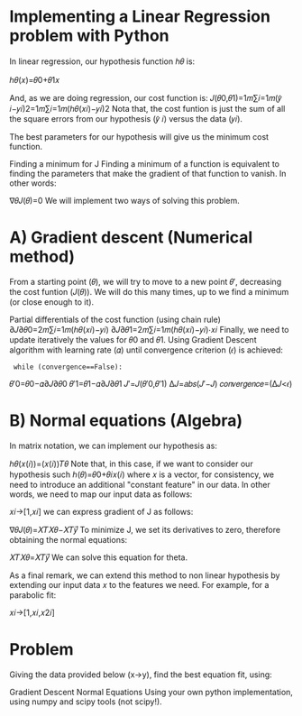 # Implementing a Linear Regression problem with Python 

In linear regression, our hypothesis function ℎ𝜃 is:

  ℎ𝜃(𝑥)=𝜃0+𝜃1𝑥

And, as we are doing regression, our cost function is: 𝐽(𝜃0,𝜃1)=1𝑚∑𝑖=1𝑚(𝑦̂ 𝑖−𝑦𝑖)2=1𝑚∑𝑖=1𝑚(ℎ𝜃(𝑥𝑖)−𝑦𝑖)2
Nota that, the cost funtion is just the sum of all the square errors from our hypothesis (𝑦̂ 𝑖) versus the data (𝑦𝑖).

The best parameters for our hypothesis will give us the minimum cost function.

Finding a minimum for J
Finding a minimum of a function is equivalent to finding the parameters that make the gradient of that function to vanish. In other words:

∇𝜃𝐽(𝜃)=0
We will implement two ways of solving this problem.

# A) Gradient descent (Numerical method)
From a starting point (𝜃), we will try to move to a new point 𝜃′, decreasing the cost funtion (𝐽(𝜃)). We will do this many times, up to we find a minimum (or close enough to it).

Partial differentials of the cost function (using chain rule)
∂𝐽∂𝜃0=2𝑚∑𝑖=1𝑚(ℎ𝜃(𝑥𝑖)−𝑦𝑖)
∂𝐽∂𝜃1=2𝑚∑𝑖=1𝑚(ℎ𝜃(𝑥𝑖)−𝑦𝑖)⋅𝑥𝑖
Finally, we need to update iteratively the values for 𝜃0 and 𝜃1. Using Gradient Descent algorithm with learning rate (𝛼) until convergence criterion (𝜖) is achieved:

     while (convergence==False):
𝜃′0=𝜃0−𝛼∂𝐽∂𝜃0
𝜃′1=𝜃1−𝛼∂𝐽∂𝜃1
𝐽′=𝐽(𝜃′0,𝜃′1)
Δ𝐽=𝑎𝑏𝑠(𝐽′−𝐽)
𝑐𝑜𝑛𝑣𝑒𝑟𝑔𝑒𝑛𝑐𝑒=(Δ𝐽<𝜖)

# B) Normal equations (Algebra)
In matrix notation, we can implement our hypothesis as:

ℎ𝜃(𝑥(𝑖))=(𝑥(𝑖))𝑇𝜃
Note that, in this case, if we want to consider our hypothesis such ℎ(𝜃)=𝜃0+𝜃𝑖𝑥(𝑖) where 𝑥 is a vector, for consistency, we need to introduce an additional "constant feature" in our data. In other words, we need to map our input data as follows:

𝑥𝑖→[1,𝑥𝑖]
we can express gradient of J as follows:

∇𝜃𝐽(𝜃)=𝑋𝑇𝑋𝜃−𝑋𝑇𝑦⃗ 
To minimize J, we set its derivatives to zero, therefore obtaining the normal equations:

𝑋𝑇𝑋𝜃=𝑋𝑇𝑦⃗ 
We can solve this equation for theta.

As a final remark, we can extend this method to non linear hypothesis by extending our input data 𝑥 to the features we need. For example, for a parabolic fit:

𝑥𝑖→[1,𝑥𝑖,𝑥2𝑖]

# Problem
Giving the data provided below (x->y), find the best equation fit, using:

Gradient Descent
Normal Equations
Using your own python implementation, using numpy and scipy tools (not scipy!).
